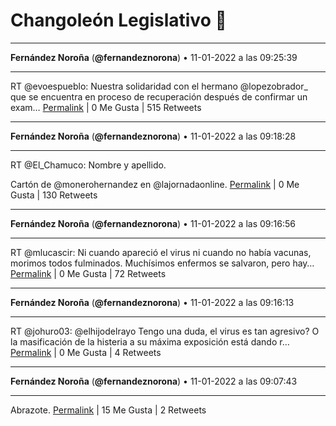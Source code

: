 # Changoleón Legislativo 🙈
*****
**Fernández Noroña** (**@fernandeznorona**) • 11-01-2022 a las 09:25:39
*****
RT @evoespueblo: Nuestra solidaridad con el hermano @lopezobrador_ que se encuentra en proceso de recuperación después de confirmar un exam…
[Permalink](https://twitter.com/fernandeznorona/status/1480954068529000448) | 0 Me Gusta | 515 Retweets
*****
**Fernández Noroña** (**@fernandeznorona**) • 11-01-2022 a las 09:18:28
*****
RT @El_Chamuco: Nombre y apellido.


Cartón de @monerohernandez en @lajornadaonline.
[Permalink](https://twitter.com/fernandeznorona/status/1480952263153790978) | 0 Me Gusta | 130 Retweets
*****
**Fernández Noroña** (**@fernandeznorona**) • 11-01-2022 a las 09:16:56
*****
RT @mlucascir: Ni cuando apareció el virus ni cuando no había vacunas, morimos todos fulminados. Muchísimos enfermos se salvaron, pero hay…
[Permalink](https://twitter.com/fernandeznorona/status/1480951876791283714) | 0 Me Gusta | 72 Retweets
*****
**Fernández Noroña** (**@fernandeznorona**) • 11-01-2022 a las 09:16:13
*****
RT @johuro03: @elhijodelrayo Tengo una duda, el virus es tan agresivo? O la masificación de la histeria a su máxima exposición está dando r…
[Permalink](https://twitter.com/fernandeznorona/status/1480951694796148740) | 0 Me Gusta | 4 Retweets
*****
**Fernández Noroña** (**@fernandeznorona**) • 11-01-2022 a las 09:07:43
*****
Abrazote.
[Permalink](https://twitter.com/fernandeznorona/status/1480949554191155204) | 15 Me Gusta | 2 Retweets